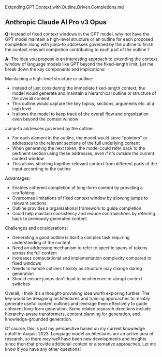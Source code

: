 Extending.GPT.Context.with.Outline.Driven.Completions.md

## Anthropic Claude AI Pro v3 Opus 

**Q:** Instead of fixed context windows in the GPT model, why not have the GPT model maintain a high-level structure or an outline for each proposed completion along with jump-to addresses governed by the outline to finish the context relevant completion contributing to each part of the outline ?​​​​​​​​​​​​​​​​

**A:** The idea you propose is an interesting approach to extending the context window of language models like GPT beyond the fixed-length limit. Let me break down the key components and implications:

Maintaining a high-level structure or outline:
- Instead of just considering the immediate fixed-length context, the model would generate and maintain a hierarchical outline or structure of the overall content
- This outline would capture the key topics, sections, arguments etc. at a high level
- It allows the model to keep track of the overall flow and organization even beyond the context window

Jump-to addresses governed by the outline:
- For each element in the outline, the model would store "pointers" or addresses to the relevant sections of the full underlying content
- When generating the next token, the model could refer back to the pertinent section using these addresses, even if it's outside the current context window
- This allows stitching together relevant context from different parts of the input according to the outline

Advantages:
- Enables coherent completion of long-form content by providing a scaffolding 
- Overcomes limitations of fixed context window by allowing jumps to relevant sections
- Outline provides a organizational framework to guide completion
- Could help maintain consistency and reduce contradictions by referring back to previously generated content

Challenges and considerations:
- Generating a good outline is itself a complex task requiring understanding of the content
- Need an addressing mechanism to refer to specific spans of tokens across the full content
- Increases computational and implementation complexity compared to fixed windows
- Needs to handle outlines flexibly as structure may change during generation
- Should ensure jumps don't lead to incoherence or abrupt context switches

Overall, I think it's a thought-provoking idea worth exploring further. The key would be designing architectures and training approaches to reliably generate useful content outlines and leverage them effectively to guide coherent long-form generation. Some related research directions include hierarchy-aware transformers, content planning for generation, and knowledge-grounded generation.

Of course, this is just my perspective based on my current knowledge cutoff in August 2023. Language model architectures are an active area of research, so there may well have been new developments and insights since then that provide additional context or alternative approaches. Let me know if you have any other questions!​​​​​​​​​​​​​​​​

